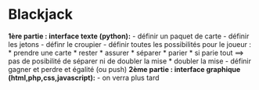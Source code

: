 # Blackjack
**1ère partie : interface texte (python):**
    - définir un paquet de carte
    - définir les jetons
    - définr le croupier
    - définir toutes les possibilités pour le joueur :
        * prendre une carte
        * rester
        * assurer
        * séparer
        * parier
            * si parie tout ==> pas de posibilité de séparer ni de doubler la mise
        * doubler la mise
    - définir gagner et perdre et égalité (ou push)
**2ème partie : interface graphique (html,php,css,javascript):**
    - on verra plus tard
    
